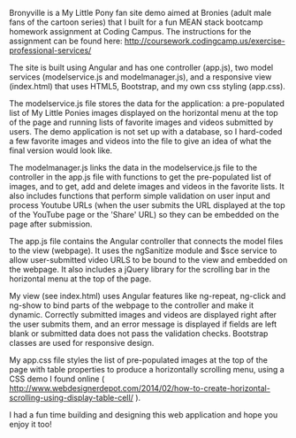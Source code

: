 Bronyville is a My Little Pony fan site demo aimed at Bronies (adult male fans of the cartoon series) that I built for a fun MEAN stack bootcamp homework assignment at Coding Campus. The instructions for the assignment can be found here: http://coursework.codingcamp.us/exercise-professional-services/

The site is built using Angular and has one controller (app.js), two model services (modelservice.js and modelmanager.js), and a responsive view (index.html) that uses HTML5, Bootstrap, and my own css styling (app.css).

The modelservice.js file stores the data for the application: a pre-populated list of My Little Ponies images displayed on the horizontal menu at the top of the page and running lists of favorite images and videos submitted by users. The demo application is not set up with a database, so I hard-coded a few favorite images and videos into the file to give an idea of what the final version would look like.

The modelmanager.js links the data in the modelservice.js file to the controller in the app.js file with functions to get the pre-populated list of images, and to get, add and delete images and videos in the favorite lists. It also includes functions that perform simple validation on user input and process Youtube URLs (when the user submits the URL displayed at the top of the YouTube page or the 'Share' URL) so they can be embedded on the page after submission.

The app.js file contains the Angular controller that connects the model files to the view (webpage). It uses the ngSanitize module and $sce service to allow user-submitted video URLS to be bound to the view and embedded on the webpage. It also includes a jQuery library for the scrolling bar in the horizontal menu at the top of the page.

My view (see index.html) uses Angular features like ng-repeat, ng-click and ng-show to bind parts of the webpage to the controller and make it dynamic. Correctly submitted images and videos are displayed right after the user submits them, and an error message is displayed if fields are left blank or submitted data does not pass the validation checks. Bootstrap classes are used for responsive design. 

My app.css file styles the list of pre-populated images at the top of the page with table properties to produce a horizontally scrolling menu, using a CSS demo I found online ( http://www.webdesignerdepot.com/2014/02/how-to-create-horizontal-scrolling-using-display-table-cell/ ). 

I had a fun time building and designing this web application and hope you enjoy it too!